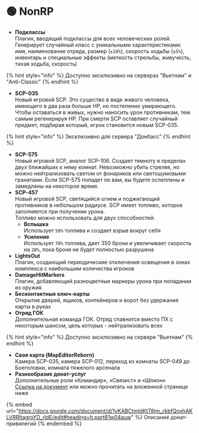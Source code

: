 # 🟢 NonRP

* **Подклассы**\
  Плагин, вводящий подклассы для всех человеческих ролей. Генерирует случайный класс с уникальными характеристиками: имя, наименование отряда, размер (`±10%`), скорость ходьбы (`±5%`), инвентарь и специальные эффекты (меткость стрельбы, живучесть, тихая ходьба, скорость)

{% hint style="info" %}
Доступно эксклюзивно на серверах "Вьетнам" и "Anti-Classic"
{% endhint %}

* **SCP-035**\
  Новый игровой SCP. Это существо в виде живого человека, имеющего в два раза больше HP, но постепенно умирающего. Чтобы оставаться в живых, нужно наносить урон противникам, тем самым регенерируя HP. При смерти SCP оставляет случайный предмет, подбирая который, игрок становится новым SCP-035.

{% hint style="info" %}
Эксклюзивно для сервера "Донбасс"
{% endhint %}

* **SCP-575**\
  Новый игровой SCP, аналог SCP-106. Создает темноту в пределах двух ближайших к нему комнат. Невозможно убить стреляя, но можно нейтрализовать светом от фонариков или светошумовыми гранатами. Если SCP-575 попадет по вам, вы будете ослеплены и замедлены на некоторое время.
* **SCP-457**\
  Новый игровой SCP, светящийся огнем и поджигающий противников в небольшом радиусе. SCP имеет топливо, которое заполняется при получении урона. \
  Топливо можно использовать для двух способностей:
  * **Вспышка**\
    Использует `50%` топлива и создает взрыв вокруг себя
  * **Усиление**\
    Использует `70%` топлива, дает 350 брони и увеличивает скорость на `20%`, пока броня не будет полностью разрушена
* **LightsOut**\
  Плагин, создающий периодические отключения освещения в зонах комплекса с наибольшим количества игроков
* **DamageHitMarkers**\
  Плагин, добавляющий разноцветные маркеры урона при попадании из оружия
* **Бесконтактные ключ-карты**\
  Открытие дверей, ящиков, контейнеров и ворот без удержания карты в руках
* **Отряд ГОК**\
  Дополнительная команда ГОК. Отряд спавнится вместо ПХ с некоторым шансом, цель которых - нейтрализовать всех

{% hint style="info" %}
Доступно эксклюзивно на сервере "Вьетнам"
{% endhint %}

* **Своя карта (MapEditorReborn)**\
  Камера SCP-035, камера SCP-012, переход из комнаты SCP-049 до Боеголовки, комната тяжелого арсенала
* **Разнообразие донат-услуг**\
  Дополнительные роли «Командир»‎, «Связист»‎ и «Шпион»‎\
  [Ссылка на документ](https://docs.google.com/document/d/1yKABCtmIdKt78jm_rkbfQoxhAKLVRRltagroYD_rldE/edit#heading=h.pqrt81w04auw) или можно прочитать на вложенной странице ниже

{% embed url="https://docs.google.com/document/d/1yKABCtmIdKt78jm_rkbfQoxhAKLVRRltagroYD_rldE/edit#heading=h.pqrt81w04auw" %}
Описание донат-привилегий
{% endembed %}

